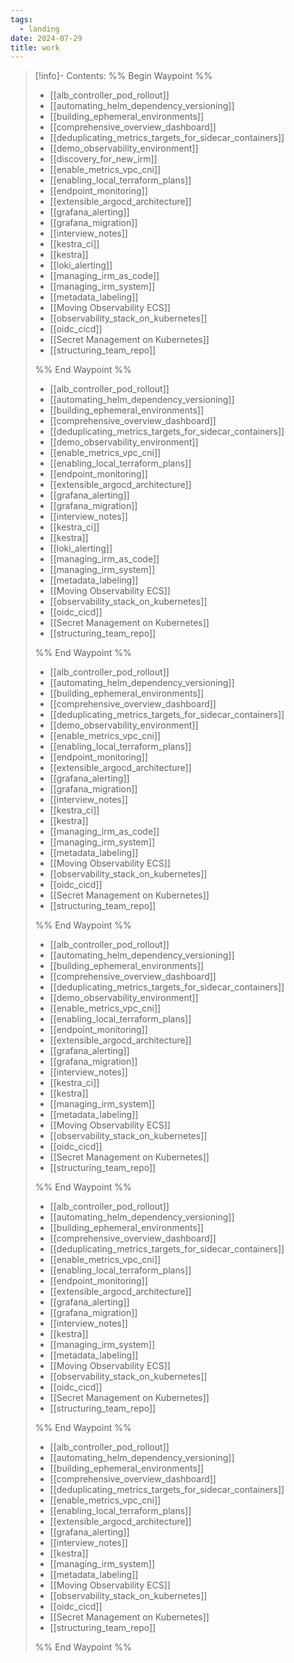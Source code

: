 ```yaml
---
tags:
  - landing
date: 2024-07-29
title: work
---
```


> [!info]- Contents: 
>%% Begin Waypoint %%
>- [[alb_controller_pod_rollout]]
>- [[automating_helm_dependency_versioning]]
>- [[building_ephemeral_environments]]
>- [[comprehensive_overview_dashboard]]
>- [[deduplicating_metrics_targets_for_sidecar_containers]]
>- [[demo_observability_environment]]
>- [[discovery_for_new_irm]]
>- [[enable_metrics_vpc_cni]]
>- [[enabling_local_terraform_plans]]
>- [[endpoint_monitoring]]
>- [[extensible_argocd_architecture]]
>- [[grafana_alerting]]
>- [[grafana_migration]]
>- [[interview_notes]]
>- [[kestra_ci]]
>- [[kestra]]
>- [[loki_alerting]]
>- [[managing_irm_as_code]]
>- [[managing_irm_system]]
>- [[metadata_labeling]]
>- [[Moving Observability ECS]]
>- [[observability_stack_on_kubernetes]]
>- [[oidc_cicd]]
>- [[Secret Management on Kubernetes]]
>- [[structuring_team_repo]]
>
>%% End Waypoint %%
>- [[alb_controller_pod_rollout]]
>- [[automating_helm_dependency_versioning]]
>- [[building_ephemeral_environments]]
>- [[comprehensive_overview_dashboard]]
>- [[deduplicating_metrics_targets_for_sidecar_containers]]
>- [[demo_observability_environment]]
>- [[enable_metrics_vpc_cni]]
>- [[enabling_local_terraform_plans]]
>- [[endpoint_monitoring]]
>- [[extensible_argocd_architecture]]
>- [[grafana_alerting]]
>- [[grafana_migration]]
>- [[interview_notes]]
>- [[kestra_ci]]
>- [[kestra]]
>- [[loki_alerting]]
>- [[managing_irm_as_code]]
>- [[managing_irm_system]]
>- [[metadata_labeling]]
>- [[Moving Observability ECS]]
>- [[observability_stack_on_kubernetes]]
>- [[oidc_cicd]]
>- [[Secret Management on Kubernetes]]
>- [[structuring_team_repo]]
>
>%% End Waypoint %%
>- [[alb_controller_pod_rollout]]
>- [[automating_helm_dependency_versioning]]
>- [[building_ephemeral_environments]]
>- [[comprehensive_overview_dashboard]]
>- [[deduplicating_metrics_targets_for_sidecar_containers]]
>- [[demo_observability_environment]]
>- [[enable_metrics_vpc_cni]]
>- [[enabling_local_terraform_plans]]
>- [[endpoint_monitoring]]
>- [[extensible_argocd_architecture]]
>- [[grafana_alerting]]
>- [[grafana_migration]]
>- [[interview_notes]]
>- [[kestra_ci]]
>- [[kestra]]
>- [[managing_irm_as_code]]
>- [[managing_irm_system]]
>- [[metadata_labeling]]
>- [[Moving Observability ECS]]
>- [[observability_stack_on_kubernetes]]
>- [[oidc_cicd]]
>- [[Secret Management on Kubernetes]]
>- [[structuring_team_repo]]
>
>%% End Waypoint %%
>- [[alb_controller_pod_rollout]]
>- [[automating_helm_dependency_versioning]]
>- [[building_ephemeral_environments]]
>- [[comprehensive_overview_dashboard]]
>- [[deduplicating_metrics_targets_for_sidecar_containers]]
>- [[demo_observability_environment]]
>- [[enable_metrics_vpc_cni]]
>- [[enabling_local_terraform_plans]]
>- [[endpoint_monitoring]]
>- [[extensible_argocd_architecture]]
>- [[grafana_alerting]]
>- [[grafana_migration]]
>- [[interview_notes]]
>- [[kestra_ci]]
>- [[kestra]]
>- [[managing_irm_system]]
>- [[metadata_labeling]]
>- [[Moving Observability ECS]]
>- [[observability_stack_on_kubernetes]]
>- [[oidc_cicd]]
>- [[Secret Management on Kubernetes]]
>- [[structuring_team_repo]]
>
>%% End Waypoint %%
>- [[alb_controller_pod_rollout]]
>- [[automating_helm_dependency_versioning]]
>- [[building_ephemeral_environments]]
>- [[comprehensive_overview_dashboard]]
>- [[deduplicating_metrics_targets_for_sidecar_containers]]
>- [[enable_metrics_vpc_cni]]
>- [[enabling_local_terraform_plans]]
>- [[endpoint_monitoring]]
>- [[extensible_argocd_architecture]]
>- [[grafana_alerting]]
>- [[grafana_migration]]
>- [[interview_notes]]
>- [[kestra]]
>- [[managing_irm_system]]
>- [[metadata_labeling]]
>- [[Moving Observability ECS]]
>- [[observability_stack_on_kubernetes]]
>- [[oidc_cicd]]
>- [[Secret Management on Kubernetes]]
>- [[structuring_team_repo]]
>
>%% End Waypoint %%
>- [[alb_controller_pod_rollout]]
>- [[automating_helm_dependency_versioning]]
>- [[building_ephemeral_environments]]
>- [[comprehensive_overview_dashboard]]
>- [[deduplicating_metrics_targets_for_sidecar_containers]]
>- [[enable_metrics_vpc_cni]]
>- [[enabling_local_terraform_plans]]
>- [[extensible_argocd_architecture]]
>- [[grafana_alerting]]
>- [[interview_notes]]
>- [[kestra]]
>- [[managing_irm_system]]
>- [[metadata_labeling]]
>- [[Moving Observability ECS]]
>- [[observability_stack_on_kubernetes]]
>- [[oidc_cicd]]
>- [[Secret Management on Kubernetes]]
>- [[structuring_team_repo]]
>
>%% End Waypoint %%